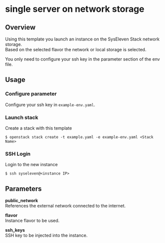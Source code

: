 # single server on network storage

## Overview

Using this template you launch an instance on the SysEleven Stack network storage.  
Based on the selected flavor the network or local storage is selected.

You only need to configure your ssh key in the parameter section of the env file.

## Usage

### Configure parameter
Configure your ssh key in `example-env.yaml`.

### Launch stack
Create a stack with this template
```
$ openstack stack create -t example.yaml -e example-env.yaml <Stack Name>
```

### SSH Login
Login to the new instance
```
$ ssh syseleven@<instance IP>
```

## Parameters

**public_network**  
References the external network connected to the internet.

**flavor**  
Instance flavor to be used. 

**ssh_keys**  
SSH key to be injected into the instance.
